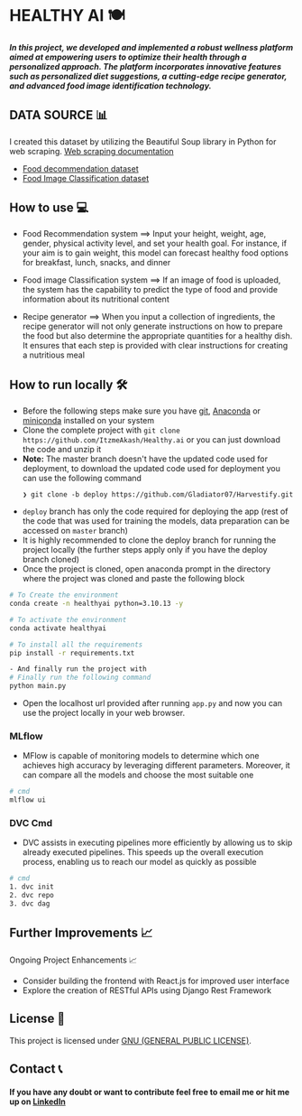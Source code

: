 # HEALTHY AI 🍽️

##### In this project, we developed and implemented a robust wellness platform aimed at empowering users to optimize their health through a personalized approach. The platform incorporates innovative features such as personalized diet suggestions, a cutting-edge recipe generator, and advanced food image identification technology.

## DATA SOURCE 📊
  I created this dataset by utilizing the Beautiful Soup library in Python for web scraping. [Web scraping documentation](https://beautiful-soup-4.readthedocs.io/en/latest/)
- [Food decommendation dataset ](https://drive.google.com/file/d/1dOGy_vMtQU3YqETamp2CNo78w8-ckLWN/view?usp=drive_link)
- [Food Image Classification dataset](https://drive.google.com/file/d/1lky7C3LipwPKv46QEjpTVHDTfrxEtXew/view?usp=sharing)




## How to use 💻

- Food Recommendation system ==> Input your height, weight, age, gender, physical activity level, and set your health goal. For instance, if your aim is to gain weight, this model can forecast healthy food options for breakfast, lunch, snacks, and dinner

- Food image Classification system ==> If an image of food is uploaded, the system has the capability to predict the type of food and provide information about its nutritional content

- Recipe generator  ==> When you input a collection of ingredients, the recipe generator will not only generate instructions on how to prepare the food but also determine the appropriate quantities for a healthy dish. It ensures that each step is provided with clear instructions for creating a nutritious meal



## How to run locally 🛠️

- Before the following steps make sure you have [git](https://git-scm.com/download), [Anaconda](https://www.anaconda.com/) or [miniconda](https://docs.conda.io/en/latest/miniconda.html) installed on your system
- Clone the complete project with `git clone https://github.com/ItzmeAkash/Healthy.ai` or you can just download the code and unzip it
- **Note:** The master branch doesn't have the updated code used for deployment, to download the updated code used for deployment you can use the following command
  ```
  ❯ git clone -b deploy https://github.com/Gladiator07/Harvestify.git 
  ```
- `deploy` branch has only the code required for deploying the app (rest of the code that was used for training the models, data preparation can be accessed on `master` branch)
- It is highly recommended to clone the deploy branch for running the project locally (the further steps apply only if you have the deploy branch cloned)
- Once the project is cloned, open anaconda prompt in the directory where the project was cloned and paste the following block

```bash
# To Create the environment
conda create -n healthyai python=3.10.13 -y
```
```bash
# To activate the environment
conda activate healthyai
```

```bash
# To install all the requirements
pip install -r requirements.txt
```

```bash
- And finally run the project with
# Finally run the following command
python main.py
```

- Open the localhost url provided after running `app.py` and now you can use the project locally in your web browser.


### MLflow
- MFlow is capable of monitoring models to determine which one achieves high accuracy by leveraging different parameters. Moreover, it can compare all the models and choose the most suitable one

```bash
# cmd
mlflow ui
```


### DVC Cmd
- DVC assists in executing pipelines more efficiently by allowing us to skip already executed pipelines. This speeds up the overall execution process, enabling us to reach our model as quickly as possible

```bash
# cmd
1. dvc init
2. dvc repo
3. dvc dag
```


## Further Improvements 📈
Ongoing Project Enhancements 📈

- Consider building the frontend with React.js for improved user interface
- Explore the creation of RESTful APIs using Django Rest Framework



## License 📝
This project is licensed under [GNU (GENERAL PUBLIC LICENSE)](https://github.com/ItzmeAkash/Healthy.ai/blob/main/LICENSE).

## Contact 📞

#### If you have any doubt or want to contribute feel free to email me or hit me up on [LinkedIn](www.linkedin.com/in/itzmeakash)
